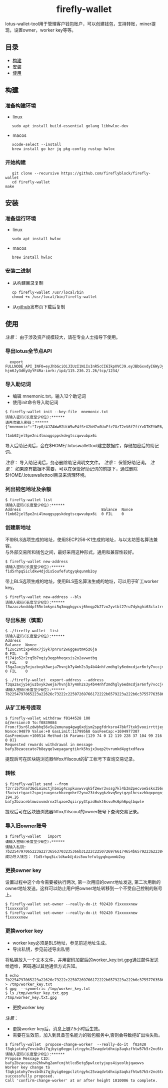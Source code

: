 <h1 align="center">firefly-wallet </h1>

<!--
<p align="center">
  <a href="https://circleci.com/gh/filecoin-project/lotus"><img src="https://circleci.com/gh/filecoin-project/lotus.svg?style=svg"></a>
  <a href="https://codecov.io/gh/filecoin-project/lotus"><img src="https://codecov.io/gh/filecoin-project/lotus/branch/master/graph/badge.svg"></a>
  <a href="https://goreportcard.com/report/github.com/filecoin-project/lotus"><img src="https://goreportcard.com/badge/github.com/filecoin-project/lotus" /></a>  
  <a href=""><img src="https://img.shields.io/badge/golang-%3E%3D1.15.5-blue.svg" /></a>
  <br>
</p>
-->

lotus-wallet-tool用于管理客户钱包账户，可以创建钱包，支持转账，miner提现，设置owner，worker key等等。

## 目录

- [构建](#构建)
- [安装](#安装)
- [使用](#使用)

## 构建

### 准备构建环境

- linux

```
   sudo apt install build-essential golang libhwloc-dev  

```

- macos

```
   xcode-select --install 
   brew install go bzr jq pkg-config rustup hwloc 
```

### 开始构建

```
   git clone --recursive https://github.com/fireflyblock/firefly-wallet
   cd firefly-wallet
make 
```

## 安装

### 准备运行环境

- linux

```
   sudo apt install hwloc
```

- macos

```
   brew install hwloc
```

### 安装二进制

- 从构建目录复制

```
   cp firefly-wallet /usr/local/bin
   chmod +x /usr/local/bin/firefly-wallet
```

- 从[github](https://github.com/fireflyblock/firefly-wallet)发布页下载后复制


## 使用

*注意*： 由于涉及资产规模较大，请在专业人士指导下使用。

### 导出lotus全节点API 

```
  export FULLNODE_API_INFO=eyJhbGciOiJIUzI1NiIsInR5cCI6IkpXVCJ9.eyJBbGxvdyI6WyJyZWFkIiwid3JpdGUifX0.Y4KESS8FmSOF4Kkk6So2-hjm6Jy3dKyUyYF4Ra-iork:/ip4/115.236.21.26/tcp/1234/
```

### 导入助记词

- 编辑 mnemonic.txt，输入12个助记词
- 使用init命令导入助记词

```
$ firefly-wallet init --key-file  mnemonic.txt 
请输入密码(长度至少6位):******
请再次输入密码：******
{"mnemonic":"Izp0/4JZAWwM2UiW5wP4fS+X2bH7x0UuFfz7OzT2eV6f7fiYvDTKEYWE6/tvk8O0RKPhYOeV5G6NULFdZrAcNsRmC1SI6im7/Ap+NnopHTE=","iv":"bkmnXfbmKbND5V/IzsiSLA==","salt":"0N1N0TML0SG1Berww1/PPekN1uHIt3f7kNlYcnMgTyM="}

f1mb62jel5pe2ni4lmaqgsppskdegtscqwvubpx6i
```

导入后助记词后，会在$HOME/.lotuswallettool建立数据库，存储加密后的助记词。

*注意*： 导入助记词后，务必删除助记词明文文件。
*注意*： 保管好助记词。
*注意*： 如果原有数据不需要，可以在保管好助记词的前提下，通过删除 $HOME/.lotuswallettool目录来清理环境。

### 列出钱包地址及余额

```
$ firefly-wallet list
请输入密码(长度至少6位):******
Address                                    Balance  Nonce  
f1mb62jel5pe2ni4lmaqgsppskdegtscqwvubpx6i  0 FIL    0
```
### 创建新地址

不带BLS选项生成的地址，使用SECP256-K1生成的地址，与以太坊签名算法兼容。  
与外部交易所和钱包之间，最好采用这种形式，通用和兼容性较好。  
```
$ firefly-wallet new-address
请输入密码(长度至少6位):******
f1d5rhpq5icldkw4djdis5oufefutgyqkqunmb2oy

```

带上BLS选项生成的地址，使用BLS签名算法生成的地址，可以用于矿工worker key。  

```
$ firefly-wallet new-address --bls
请输入密码(长度至少6位):******
f3wzaczkndddpf55nlmkyni5q3mqgkgycvj6hnqp2b27zo2yvtbl27ru7dykghi63clxtrv4dsvzvhrmb65coq
```

### 导出私钥（慎重）


```
$ ./firefly-wallet  list
请输入密码(长度至少6位):******
Address                                                                                 Balance  Nonce
f12uc2ntixp4kmx7j5yk7pnrur2w6ggeutm45z6ja                                               0 FIL    0
f174jo52r2rq5b7nqiy3eqphheqxsis2o2avwotbq                                               0 FIL    0
f3qa2axjy5ejuzbvyk3weja7hvnjb7y4mh2s3y4b44nhfzmdhgly6edmcdjar6nfy7vccjvjrswom5pqera52q  0 FIL    0

$ ./firefly-wallet  export-address --address  f3qa2axjy5ejuzbvyk3weja7hvnjb7y4mh2s3y4b44nhfzmdhgly6edmcdjar6nfy7vccjvjrswom5pqera52q
请输入密码(长度至少6位):******
7b2254797065223a22626c73222c22507269766172222b6579223a222b6c37557763586952756f34492f366d2b56514566511111756338746d616c4f6e7676324b66506c62696333337d
```


### 从矿工帐号提现

```
$ firefly-wallet withdraw f0144528 100
&{Version:0 To:f0839084 From:f3sr6lzdwbhq56v5u2emunag4gwg6xdjsm2spgfdrksro47bkf7txk5vooirrttjeyxrvtjmbxeay5ixnd4jaa Nonce:94879 Value:+0 GasLimit:11799568 GasFeeCap:+1694977307 GasPremium:+100514 Method:16 Params:[129 74 0 12 119 228 37 104 99 216 0 0]}
Requested rewards withdrawal in message bafy3bzacecato7b8eyqelweyagargtikrk5hsjx3uep2tvrumkd4ygtxdfava
```

提现后可在区块链浏览器filfox/filscout的矿工帐号下查询交易记录。

### 转帐

```
$ firefly-wallet send --from f3rri57tna736dimimctjh5mig4cxpkuvwvvqk5f2ewr3vssg7kl4b3m2pecvoe5sks356ry2yuklidov6yc5q f3uivirtgact2spxjruxynschbzegnhrf2ynv23tdsygkzkvq5eyigzplhcsxzhkqxpegnjckvd4egtbchicya 194.26
bafy2bzaceblmwzxvmdrnx2lqaoe2qiirpy3tpzd6okt6svu9s6ph6pqlbqwle

```
提现后可在区块链浏览器filfox/filscout的owner帐号下查询交易记录。


### 导入旧owner账号

```
$ firefly-wallet   import  
请输入密码(长度至少6位):******
请输入私钥: 7b2254797065223a22736563703235366b31222c22507269766174654b6579223a2238463966687a5a41434a7530643734576d6a59587537533670554c45723962566f477876384436644954493d227d
成功导入钱包： f1d5rhpq5icldkw4djdis5oufefutgyqkqunmb2oy

```

### 更换owner key

设置过程中这个命令需要被执行两次, 第一次用旧的ownr地址发送, 第二次用新的owner地址发送。这样可以防止用户把owner地址转移到一个不受自己控制的账号上。

```
$ firefly-wallet set-owner --really-do-it f02420 f1xxxxxnew  f1xxxxxold
$ firefly-wallet set-owner --really-do-it f02420 f1xxxxxnew  f1xxxxxnew
```

### 更换worker key

- worker key必须是BLS地址，参见前述地址生成。
- 导出私钥，参见前述导出私钥

将私钥放入一个文本文件，并用密码加密后的worker_key.txt.gpg通过邮件发送给运维，密码通过其他通信方式告知。

```
$ echo 7b2254797065223a22626c73222c22507269766172222b6579223a222b6c37557763586952756f34492f366d2b56514566511111756338746d616c4f6e7676324b66506c62696333337d > /tmp/worker_key.txt
$ gpg  --symmetric /tmp/worker_key.txt
$ ls /tmp/worker_key.txt.gpg
/tmp/worker_key.txt.gpg
```
- 更换worker key

*注意*：
- 更换worker key后，消息上链7.5小时后生效。  
- 需要在生效前，加入到具备签名能力的钱包服务中,否则会导致挖矿出块失败。  

```
$ firefly-wallet  propose-change-worker  --really-do-it  f02420  f3qbjatohy7evsb4hi7qjbyig6egpclztrgyhc25vaqdvtdhxip3aqkzfhtw57k5r2nc6tobves66qdak75msa
请输入密码(长度至少6位):******
Propose Message CID: bafy2bzaceazzo2hhwhg2amfcmjhtlcd5etg5pwlcetyjups4iyeolbjqaewvs
Worker key change to f3qbjatohy7evsb4hi7qjbyig6egpclztrgyhc25vaqdvtdhxip3aqkzfhtw57k5r2nc6tobves66qdak75msa successfully proposed.
Call 'confirm-change-worker' at or after height 1010006 to complete.
```
